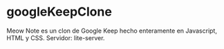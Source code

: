 # googleKeepClone
Meow Note es un clon de Google Keep hecho enteramente en Javascript, HTML y CSS. Servidor: lite-server.
